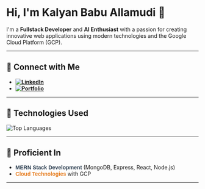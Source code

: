 # Hi, I'm Kalyan Babu Allamudi 👋

I'm a **Fullstack Developer** and **AI Enthusiast** with a passion for creating innovative web applications using modern technologies and the Google Cloud Platform (GCP).

---

## 🔗 Connect with Me
- **[![LinkedIn](https://img.shields.io/badge/LinkedIn-blue?style=flat-square&logo=linkedin&logoColor=white)](https://www.linkedin.com/in/kalyanbabu-allamudi)**
- **[![Portfolio](https://img.shields.io/badge/Portfolio-ff6f61?style=flat-square&logo=google-chrome&logoColor=white)](https://kalyanbabu.vercel.app/)**

---

## 🚀 Technologies Used
![Top Languages](https://github-readme-stats.vercel.app/api/top-langs/?username=Kalyanbabuallamudi&layout=compact&theme=radical)

---

## 🌱 Proficient In
- **<span style="color:#2C3E50; font-family: 'Arial', sans-serif;">MERN Stack Development</span>** (MongoDB, Express, React, Node.js)
- **<span style="color:#E67E22; font-family: 'Arial', sans-serif;">Cloud Technologies</span>** with GCP

---
